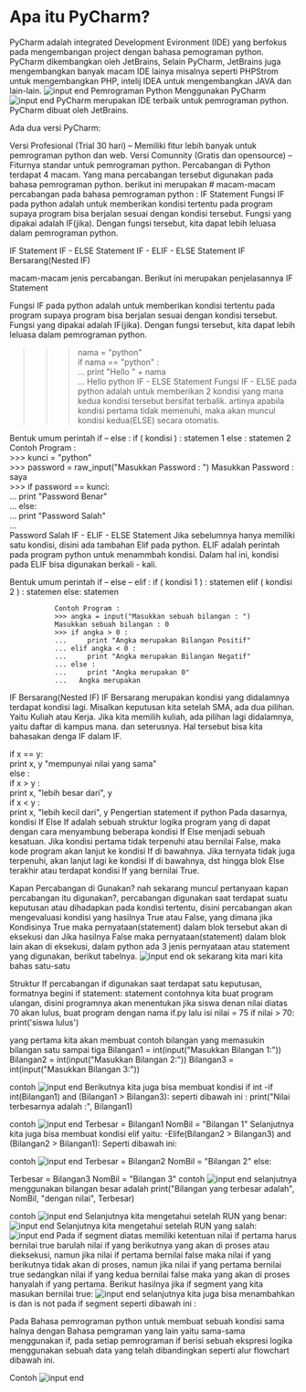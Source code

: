 # Apa itu PyCharm?
PyCharm adalah integrated Development Evironment (IDE) yang berfokus pada mengembangan project dengan bahasa pemograman python. PyCharm dikembangkan oleh JetBrains, Selain PyCharm, JetBrains juga mengembangkan banyak macam IDE lainya misalnya seperti PHPStrom untuk mengembangkan PHP, intelij IDEA untuk mengembangkan JAVA dan lain-lain.
![input end](https://github.com/aditya-sultan/labspy02.01/blob/master/jetbrains_products.png)
Pemrograman Python Menggunakan PyCharm
![input end](https://github.com/aditya-sultan/labspy02.01/blob/master/prr.PNG)
PyCharm merupakan IDE terbaik untuk pemrograman python. PyCharm dibuat oleh JetBrains.

Ada dua versi PyCharm:

Versi Profesional (Trial 30 hari) – Memiliki fitur lebih banyak untuk pemrograman python dan web.
Versi Comunnity (Gratis dan opensource) – Fiturnya standar untuk pemrograman python.
Percabangan di Python terdapat 4 macam. Yang mana percabangan tersebut digunakan pada bahasa pemrograman python. berikut ini merupakan # macam-macam percabangan pada bahasa pemrograman python : IF Statement Fungsi IF pada python adalah untuk memberikan kondisi tertentu pada program supaya program bisa berjalan sesuai dengan kondisi tersebut. Fungsi yang dipakai adalah IF(jika). Dengan fungsi tersebut, kita dapat lebih leluasa dalam pemrograman python.

IF Statement IF - ELSE Statement IF - ELIF - ELSE Statement IF Bersarang(Nested IF)

macam-macam jenis percabangan. Berikut ini merupakan penjelasannya
IF Statement

Fungsi IF pada python adalah untuk memberikan kondisi tertentu pada program supaya program bisa berjalan sesuai dengan kondisi tersebut. Fungsi yang dipakai adalah IF(jika). Dengan fungsi tersebut, kita dapat lebih leluasa dalam pemrograman python.

 >>> nama = "python"          
 >>> if nama == "python" :          
 ...     print "Hello " + nama  
 ...   Hello python
IF - ELSE Statement Fungsi IF - ELSE pada python adalah untuk memberikan 2 kondisi yang mana kedua kondisi tersebut bersifat terbalik. artinya apabila kondisi pertama tidak memenuhi, maka akan muncul kondisi kedua(ELSE) secara otomatis.

Bentuk umum perintah if – else : if ( kondisi ) :
statemen 1
else :
statemen 2
 Contoh Program :           
         >>> kunci = "python"           
         >>> password = raw_input("Masukkan Password : ")
         Masukkan Password : saya           
         >>> if password == kunci:           
         ...     print "Password Benar"  
         ... else:          
         ...     print "Password Salah"  
         ...   
         Password Salah
         IF - ELIF - ELSE Statement Jika sebelumnya hanya memiliki satu kondisi, disini ada tambahan Elif pada python. ELIF adalah perintah pada program python untuk menammbah kondisi. Dalam hal ini, kondisi pada ELIF bisa digunakan berkali - kali.

Bentuk umum perintah if – else – elif : if ( kondisi 1 ) :
statemen
elif ( kondisi 2 ) :
statemen
else:
statemen

               Contoh Program : 
               >>> angka = input("Masukkan sebuah bilangan : ")          
               Masukkan sebuah bilangan : 0           
               >>> if angka > 0 :           
               ...     print "Angka merupakan Bilangan Positif"          
               ... elif angka < 0 :           
               ...     print "Angka merupakan Bilangan Negatif"   
               ... else :           
               ...     print "Angka merupakan 0" 
               ...   Angka merupakan
IF Bersarang(Nested IF) IF Bersarang merupakan kondisi yang didalamnya terdapat kondisi lagi. Misalkan keputusan kita setelah SMA, ada dua pilihan. Yaitu Kuliah atau Kerja. Jika kita memilih kuliah, ada pilihan lagi didalamnya, yaitu daftar di kampus mana. dan seterusnya. Hal tersebut bisa kita bahasakan denga IF dalam IF.

if x == y:    
  print x, y "mempunyai nilai yang sama"  
else :    
  if x > y :         
       print x, "lebih besar dari", y   
  if x < y :         
       print x, "lebih kecil dari", y 
Pengertian statement if python
Pada dasarnya, kondisi If Else If adalah sebuah struktur logika program yang di dapat dengan cara menyambung beberapa kondisi If Else menjadi sebuah kesatuan. Jika kondisi pertama tidak terpenuhi atau bernilai False, maka kode program akan lanjut ke kondisi If di bawahnya. Jika ternyata tidak juga terpenuhi, akan lanjut lagi ke kondisi If di bawahnya, dst hingga blok Else terakhir atau terdapat kondisi If yang bernilai True.

Kapan Percabangan di Gunakan?
nah sekarang muncul pertanyaan kapan percabangan itu digunakan?, percabangan digunakan saat terdapat suatu keputusan atau dihadapkan pada kondisi tertentu, disini percabangan akan mengevaluasi kondisi yang hasilnya True atau False, yang dimana jika Kondisinya True maka pernyataan(statement) dalam blok tersebut akan di eksekusi dan Jika hasilnya False maka pernyataan(statement) dalam blok lain akan di eksekusi, dalam python ada 3 jenis pernyataan atau statement yang digunakan, berikut tabelnya.
![input end](https://github.com/aditya-sultan/labspy02.01/blob/master/python%203%20jenis.png)
ok sekarang kita mari kita bahas satu-satu

Struktur If percabangan if digunakan saat terdapat satu keputusan, formatnya begini if statement: statement contohnya kita buat program ulangan, disini programnya akan menentukan jika siswa denan nilai diatas 70 akan lulus, buat program dengan nama if.py lalu isi nilai = 75 if nilai > 70: print('siswa lulus')

yang pertama kita akan membuat contoh bilangan yang memasukin bilangan satu sampai tiga
Bilangan1 = int(input("Masukkan Bilangan 1:")) Bilangan2 = int(input("Masukkan Bilangan 2:")) Bilangan3 = int(input("Masukkan Bilangan 3:"))

contoh
![input end](https://github.com/aditya-sultan/labspy02.01/blob/master/bilangan1.png)
Berikutnya kita juga bisa membuat kondisi if int
-if int(Bilangan1) and (Bilangan1 > Bilangan3): seperti dibawah ini : print("Nilai terbesarnya adalah :", Bilangan1)

contoh
![input end](https://github.com/aditya-sultan/labspy02.01/blob/master/bilangan2.png)
Terbesar = Bilangan1
NomBil = "Bilangan 1"
Selanjutnya kita juga bisa membuat kondisi elif yaitu:
-Elife(Bilangan2 > Bilangan3) and (Bilangan2 > Bilangan1): Seperti dibawah ini:

contoh
![input end](https://github.com/aditya-sultan/labspy02.01/blob/master/bilangan3.png)
Terbesar = Bilangan2
NomBil = "Bilangan 2"
else:

Terbesar = Bilangan3
NomBil = "Bilangan 3"
contoh
![input end](https://github.com/aditya-sultan/labspy02.01/blob/master/bilangan4.png)
selanjutnya menggunakan bilangan besar adalah
print("Bilangan yang terbesar adalah", NomBil, "dengan nilai", Terbesar)

contoh
![input end](https://github.com/aditya-sultan/labspy02.01/blob/master/print%20bilangan%20terbesar.png)
Selanjutnya kita mengetahui setelah RUN yang benar:
![input end](https://github.com/aditya-sultan/labspy02.01/blob/master/Untitled.png)
Selanjutnya kita mengetahui setelah RUN yang salah:
![input end](https://github.com/aditya-sultan/labspy02.01/blob/master/Capture.png)
Pada if segment diatas memiliki ketentuan nilai if pertama harus bernilai true barulah nilai if yang berikutnya yang akan di proses atau dieksekusi, namun jika nilai if pertama bernilai false maka nilai if yang berikutnya tidak akan di proses, namun jika nilai if yang pertama bernilai true sedangkan nilai if yang kedua bernilai false maka yang akan di proses hanyalah if yang pertama.
Berikut hasilnya jika if segment yang kita masukan bernilai true:
![input end](https://github.com/aditya-sultan/labspy02.01/blob/master/step.png)
selanjutnya kita juga bisa menambahkan is dan is not pada if segment seperti dibawah ini :

Pada Bahasa pemrograman python untuk membuat sebuah kondisi sama halnya dengan Bahasa pemgraman yang lain yaitu sama-sama menggunakan if, pada setiap pemrograman if berisi sebuah ekspresi logika menggunakan sebuah data yang telah dibandingkan seperti alur flowchart dibawah ini.

Contoh
![input end](https://github.com/aditya-sultan/labspy02.01/blob/master/flowchart2.png)
